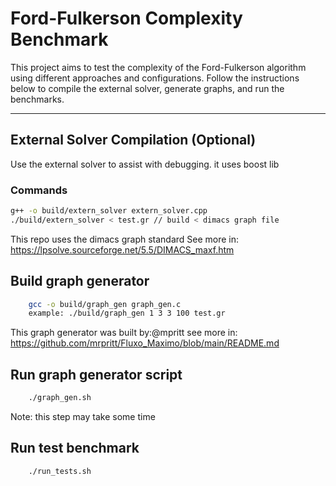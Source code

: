 # Ford-Fulkerson Complexity Benchmark

This project aims to test the complexity of the Ford-Fulkerson algorithm using different approaches and configurations. Follow the instructions below to compile the external solver, generate graphs, and run the benchmarks.

---

## External Solver Compilation (Optional)

Use the external solver to assist with debugging. it uses boost lib

### Commands
```bash
g++ -o build/extern_solver extern_solver.cpp 
./build/extern_solver < test.gr // build < dimacs graph file
``` 
This repo uses the dimacs graph standard
See more in: https://lpsolve.sourceforge.net/5.5/DIMACS_maxf.htm

## Build graph generator
```bash
    gcc -o build/graph_gen graph_gen.c 
    example: ./build/graph_gen 1 3 3 100 test.gr
``` 
This graph generator was built by:@mpritt
see more in: https://github.com/mrpritt/Fluxo_Maximo/blob/main/README.md

## Run graph generator script
```bash
    ./graph_gen.sh
``` 
Note: this step may take some time 

## Run test benchmark
```bash
    ./run_tests.sh
``` 